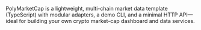 PolyMarketCap is a lightweight, multi-chain market data template (TypeScript) with modular adapters, a demo CLI, and a minimal HTTP API—ideal for building your own crypto market-cap dashboard and data services.

